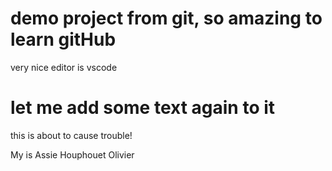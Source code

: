# demo project from git, so amazing to learn gitHub
very nice editor is vscode
# let me add some text again to it

this is about to cause trouble!

My is Assie Houphouet Olivier
